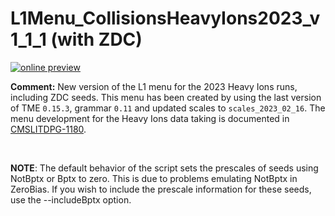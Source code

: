 # L1Menu_CollisionsHeavyIons2023_v1_1_1 (with ZDC)

[![online preview](https://img.shields.io/badge/Online%20preview-click%20here-blue)](https://htmlpreview.github.io/?https://github.com/cms-l1-dpg/L1MenuRun3/blob/master/development/L1Menu_CollisionsHeavyIons2023_v1_1_1/L1Menu_CollisionsHeavyIons2023_v1_1_1.html)

**Comment:** 
New version of the L1 menu for the 2023 Heavy Ions runs, including ZDC seeds.
This menu has been created by using the last version of TME `0.15.3`, grammar `0.11` and updated scales to `scales_2023_02_16`.
The menu development for the Heavy Ions data taking is documented in [CMSLITDPG-1180](https://its.cern.ch/jira/browse/CMSLITDPG-1180).

<br/>

**NOTE**: The default behavior of the script sets the prescales of seeds using NotBptx or Bptx to zero. This is due to problems emulating NotBptx in ZeroBias. If you wish to include the prescale information for these seeds, use the --includeBptx option.

